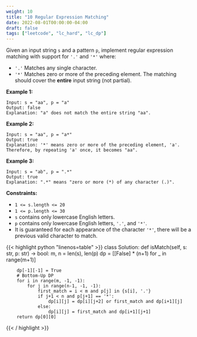 ```yaml
---
weight: 10
title: "10 Regular Expression Matching"
date: 2022-08-01T00:00:00-04:00
draft: false
tags: ["leetcode", "lc_hard", "lc_dp"]
---
```


Given an input string `s` and a pattern `p`, implement regular expression matching with support for `'.'` and `'*'` where:
- `'.'` Matches any single character.​​​​
- `'*'` Matches zero or more of the preceding element.
The matching should cover the **entire** input string (not partial).

**Example 1:**
```
Input: s = "aa", p = "a"
Output: false
Explanation: "a" does not match the entire string "aa".
```
**Example 2:**
```
Input: s = "aa", p = "a*"
Output: true
Explanation: '*' means zero or more of the preceding element, 'a'.
Therefore, by repeating 'a' once, it becomes "aa".
```
**Example 3:**
```
Input: s = "ab", p = ".*"
Output: true
Explanation: ".*" means "zero or more (*) of any character (.)".
```

**Constraints:**
- `1 <= s.length <= 20`
- `1 <= p.length <= 30`
- `s` contains only lowercase English letters.
- `p` contains only lowercase English letters, `'.'`, and `'*'`.
- It is guaranteed for each appearance of the character `'*'`, there will be a previous valid character to match.

<div class="tabs"></div>
<div class="tab-content">
<div id="python" class="lang">
{{< highlight python "linenos=table" >}}
class Solution:
    def isMatch(self, s: str, p: str) -> bool:
        m, n = len(s), len(p)
        dp = [[False] * (n+1) for _ in range(m+1)]
        
        dp[-1][-1] = True
        # Bottom-Up DP
        for i in range(m, -1, -1):
            for j in range(n-1, -1, -1):
                first_match = i < m and p[j] in {s[i], '.'}
                if j+1 < n and p[j+1] == '*':
                    dp[i][j] = dp[i][j+2] or first_match and dp[i+1][j]
                else:
                    dp[i][j] = first_match and dp[i+1][j+1]
        return dp[0][0]
{{< / highlight >}}
</div>
</div>
